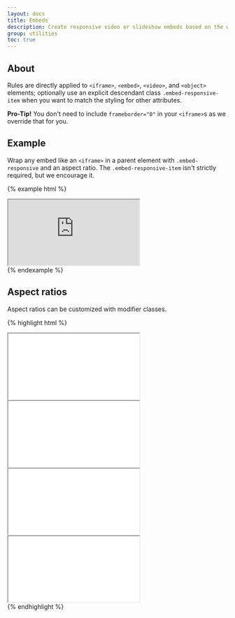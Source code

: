 ```yaml
---
layout: docs
title: Embeds
description: Create responsive video or slideshow embeds based on the width of the parent by creating an intrinsic ratio that scales on any device.
group: utilities
toc: true
---
```


## About

Rules are directly applied to `<iframe>`, `<embed>`, `<video>`, and `<object>` elements; optionally use an explicit descendant class `.embed-responsive-item` when you want to match the styling for other attributes.

**Pro-Tip!** You don't need to include `frameborder="0"` in your `<iframe>`s as we override that for you.

## Example

Wrap any embed like an `<iframe>` in a parent element with `.embed-responsive` and an aspect ratio. The `.embed-responsive-item` isn't strictly required, but we encourage it.

{% example html %}

<div class="embed-responsive embed-responsive-16by9">
  <iframe class="embed-responsive-item" src="https://www.youtube.com/embed/zpOULjyy-n8?rel=0" allowfullscreen></iframe>
</div>
{% endexample %}

## Aspect ratios

Aspect ratios can be customized with modifier classes.

{% highlight html %}

<!-- 21:9 aspect ratio -->

<div class="embed-responsive embed-responsive-21by9">
  <iframe class="embed-responsive-item" src="..."></iframe>
</div>

<!-- 16:9 aspect ratio -->

<div class="embed-responsive embed-responsive-16by9">
  <iframe class="embed-responsive-item" src="..."></iframe>
</div>

<!-- 4:3 aspect ratio -->

<div class="embed-responsive embed-responsive-4by3">
  <iframe class="embed-responsive-item" src="..."></iframe>
</div>

<!-- 1:1 aspect ratio -->

<div class="embed-responsive embed-responsive-1by1">
  <iframe class="embed-responsive-item" src="..."></iframe>
</div>
{% endhighlight %}
